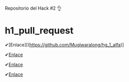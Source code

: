 Repositorio del Hack #2 👌

# h1_pull_request

✔[Enlace][(https://github.com/Mugiwaralong/hg_1_alfa)]

✔[Enlace](https://github.com/JulioGav/hg_1_bravo)

✔[Enlace](https://github.com/JhoanLag19/hg_1_charlie)

✔[Enlace](https://github.com/EnriqueV18/hg_1_delta)
